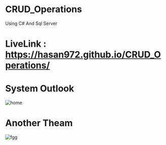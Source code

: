 # CRUD_Operations
 Using C# And Sql Server
# LiveLink : https://hasan972.github.io/CRUD_Operations/
# System Outlook
![home](https://user-images.githubusercontent.com/49594744/138546224-0c0d0207-e10e-4d80-9b0c-be99329b71d0.PNG)

# Another Theam 
![fgg](https://user-images.githubusercontent.com/49594744/144038277-02ae0924-aa81-4258-9dae-52cb59927bbe.PNG)


